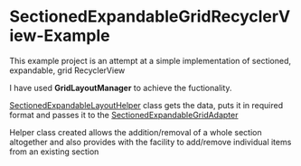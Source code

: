 # SectionedExpandableGridRecyclerView-Example
<p>This example project is an attempt at a simple implementation of sectioned, expandable, grid RecyclerView</p> 

<p>I have used <b>GridLayoutManager</b> to achieve the fuctionality.

<p><a href = ./app/src/main/java/com/fivido/sectionedexpandablegridlayout/adapters/SectionedExpandableLayoutHelper.java>SectionedExpandableLayoutHelper</a>
class gets the data, puts it in required format and passes it to the <a href= ./app/src/main/java/com/fivido/sectionedexpandablegridlayout/adapters/SectionedExpandableGridAdapter.java>SectionedExpandableGridAdapter</a>
</p>
<p>Helper class created allows the addition/removal of a whole section altogether and also provides with the facility to add/remove individual items from an existing section</p>

